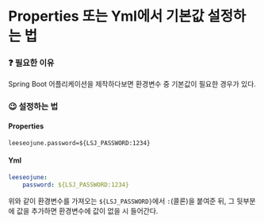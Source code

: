 # Properties 또는 Yml에서 기본값 설정하는 법

### ❓ 필요한 이유

Spring Boot 어플리케이션을 제작하다보면 환경변수 중 기본값이 필요한 경우가 있다.

### 😉 설정하는 법

#### Properties

```properties
leeseojune.password=${LSJ_PASSWORD:1234}
```

#### Yml

```yaml
leeseojune:
	password: ${LSJ_PASSWORD:1234}
```

위와 같이 환경변수를 가져오는 `${LSJ_PASSWORD}`에서 `:`(콜론)을 붙여준 뒤, 그 뒷부분에 값을 추가하면 환경변수에 값이 없을 시 들어간다.